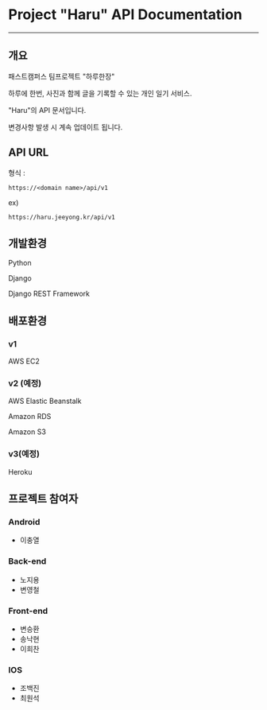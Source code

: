 # Project "Haru" API Documentation

---

## 개요

패스트캠퍼스 팀프로젝트 "하루한장"

하루에 한번, 사진과 함께 글을 기록할 수 있는 개인 일기 서비스.

"Haru"의 API 문서입니다.

변경사항 발생 시 계속 업데이트 됩니다.

## API URL

형식 :

`https://<domain name>/api/v1`

ex\)

`https://haru.jeeyong.kr/api/v1`

## 개발환경

Python

Django

Django REST Framework

## 배포환경

### v1

AWS EC2

### v2 \(예정\)

AWS Elastic Beanstalk

Amazon RDS

Amazon S3

### v3\(예정\)

Heroku

## 프로젝트 참여자

### Android

* 이충열

### Back-end

* 노지용
* 변영철

### Front-end

* 변승환
* 송낙현
* 이희찬

### IOS

* 조백진
* 최원석



